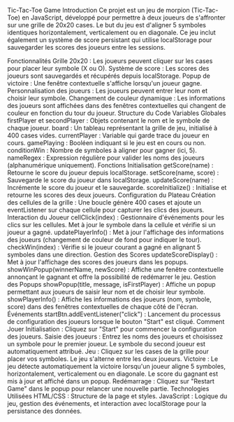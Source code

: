 Tic-Tac-Toe Game
Introduction
Ce projet est un jeu de morpion (Tic-Tac-Toe) en JavaScript, développé pour permettre à deux joueurs de s'affronter sur une grille de 20x20 cases. Le but du jeu est d'aligner 5 symboles identiques horizontalement, verticalement ou en diagonale. Ce jeu inclut également un système de score persistant qui utilise localStorage pour sauvegarder les scores des joueurs entre les sessions.

Fonctionnalités
Grille 20x20 : Les joueurs peuvent cliquer sur les cases pour placer leur symbole (X ou O).
Système de score : Les scores des joueurs sont sauvegardés et récupérés depuis localStorage.
Popup de victoire : Une fenêtre contextuelle s'affiche lorsqu'un joueur gagne.
Personnalisation des joueurs : Les joueurs peuvent entrer leur nom et choisir leur symbole.
Changement de couleur dynamique : Les informations des joueurs sont affichées dans des fenêtres contextuelles qui changent de couleur en fonction du tour du joueur.
Structure du Code
Variables Globales
firstPlayer et secondPlayer : Objets contenant le nom et le symbole de chaque joueur.
board : Un tableau représentant la grille de jeu, initialisé à 400 cases vides.
currentPlayer : Variable qui garde trace du joueur en cours.
gamePlaying : Booléen indiquant si le jeu est en cours ou non.
conditionWin : Nombre de symboles à aligner pour gagner (ici, 5).
nameRegex : Expression régulière pour valider les noms des joueurs (alphanumérique uniquement).
Fonctions
Initialisation
getScore(name) : Retourne le score du joueur depuis localStorage.
setScore(name, score) : Sauvegarde le score du joueur dans localStorage.
updateScore(name) : Incrémente le score du joueur et le sauvegarde.
scoreInitialize() : Initialise et retourne les scores des deux joueurs.
Configuration du Plateau
Création des cellules de la grille : Une boucle génère 400 cases et ajoute un eventListener sur chaque cellule pour capturer les clics des joueurs.
Interaction du Joueur
cellClick(index) : Gestionnaire d'événements pour les clics sur les cellules. Met à jour le symbole dans la cellule et vérifie si un joueur a gagné.
updatePlayerInfo() : Met à jour l'affichage des informations des joueurs (changement de couleur de fond pour indiquer le tour).
checkWin(index) : Vérifie si le joueur courant a gagné en alignant 5 symboles dans une direction.
Gestion des Scores
updateScoreDisplay() : Met à jour l'affichage des scores des joueurs dans les popups.
showWinPopup(winnerName, newScore) : Affiche une fenêtre contextuelle annonçant le gagnant et offre la possibilité de redémarrer le jeu.
Gestion des Popups
showPopup(title, message, isFirstPlayer) : Affiche un popup permettant aux joueurs de saisir leur nom et de choisir leur symbole.
showPlayerInfo() : Affiche les informations des joueurs (nom, symbole, score) dans des fenêtres contextuelles de chaque côté de l'écran.
Événements
startBtn.addEventListener("click") : Lancement du processus de configuration des joueurs lorsque le bouton "Start" est cliqué.
Comment Jouer
Initialisation : Cliquez sur "Start" pour commencer la configuration des joueurs.
Saisie des joueurs : Entrez les noms des joueurs et choisissez un symbole pour le premier joueur. Le symbole du second joueur est automatiquement attribué.
Jeu : Cliquez sur les cases de la grille pour placer vos symboles. Le jeu s'alterne entre les deux joueurs.
Victoire : Le jeu détecte automatiquement la victoire lorsqu'un joueur aligne 5 symboles, horizontalement, verticalement ou en diagonale. Le score du gagnant est mis à jour et affiché dans un popup.
Redémarrage : Cliquez sur "Restart Game" dans le popup pour relancer une nouvelle partie.
Technologies Utilisées
HTML/CSS : Structure de la page et styles.
JavaScript : Logique du jeu, gestion des événements, et interaction avec localStorage pour la persistance des données.
